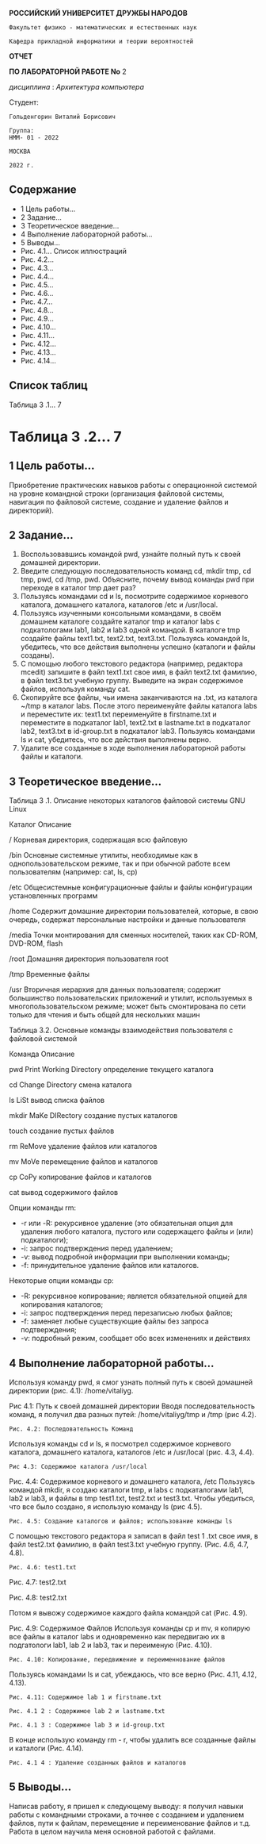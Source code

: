 **РОССИЙСКИЙ УНИВЕРСИТЕТ ДРУЖБЫ НАРОДОВ**

```
Факультет физико - математических и естественных наук
```
```
Кафедра прикладной информатики и теории вероятностей
```
**ОТЧЕТ**

**ПО ЛАБОРАТОРНОЙ РАБОТЕ No** 2

_дисциплина_ : _Архитектура компьютера_

Студент:

```
Гольденгорин Виталий Борисович
```
```
Группа:
НММ- 01 - 2022
```
```
МОСКВА
```
```
2022 г.
```

## Содержание


- 1 Цель работы...
- 2 Задание...
- 3 Теоретическое введение...
- 4 Выполнение лабораторной работы...
- 5 Выводы...
- Рис. 4.1... Список иллюстраций
- Рис. 4.2...
- Рис. 4.3...
- Рис. 4.4...
- Рис. 4.5...
- Рис. 4.6...
- Рис. 4.7...
- Рис. 4.8...
- Рис. 4.9...
- Рис. 4.10...
- Рис. 4.11...
- Рис. 4.12...
- Рис. 4.13...
- Рис. 4.14...


## Список таблиц

Таблица 3 .1... 7

# Таблица 3 .2... 7


## 1 Цель работы...

Приобретение практических навыков работы с операционной системой
на уровне командной строки (организация файловой системы, навигация по
файловой системе, создание и удаление файлов и директорий).


## 2 Задание...

1. Воспользовавшись командой pwd, узнайте полный путь к своей
    домашней директории.
2. Введите следующую последовательность команд cd, mkdir tmp, cd
    tmp, pwd, cd /tmp, pwd. Объясните, почему вывод команды pwd при
    переходе в каталог tmp дает раз?
3. Пользуясь командами cd и ls, посмотрите содержимое корневого
    каталога, домашнего каталога, каталогов /etc и /usr/local.
4. Пользуясь изученными консольными командами, в своём домашнем
    каталоге создайте каталог tmp и каталог labs с подкатологами lab1,
    lab2 и lab3 одной командой. В каталоге tmp создайте файлы text1.txt,
    text2.txt, text3.txt. Пользуясь командой ls, убедитесь, что все
    действия выполнены успешно (каталоги и файлы созданы).
5. C помощью любого текстового редактора (например, редактора
    mcedit) запишите в файл text1.txt свое имя, в файл text2.txt фамилию,
    в файл text3.txt учебную группу. Выведите на экран содержимое
    файлов, используя команду cat.
6. Скопируйте все файлы, чьи имена заканчиваются на .txt, из каталога
    ~/tmp в каталог labs. После этого переименуйте файлы каталога labs
    и переместите их: text1.txt переименуйте в firstname.txt и
    переместите в подкаталог lab1, text2.txt в lastname.txt в подкаталог
    lab2, text3.txt в id-group.txt в подкаталог lab3. Пользуясь командами
    ls и cat, убедитесь, что все действия выполнены верно.
7. Удалите все созданные в ходе выполнения лабораторной работы
    файлы и каталоги.


## 3 Теоретическое введение...

Таблица 3 .1. Описание некоторых каталогов файловой системы GNU Linux

Каталог Описание

/ Корневая директория, содержащая всю
файловую

/bin Основные системные утилиты,
необходимые как в однопользовательском режиме,
так и при обычной работе всем пользователям (например: cat, ls, cp)

/etc Общесистемные конфигурационные файлы и файлы
конфигурации установленных программ

/home Содержит домашние директории
пользователей, которые, в свою очередь, содержат персональные настройки и
данные пользователя

/media Точки монтирования для сменных носителей,
таких как CD-ROM, DVD-ROM, flash

/root Домашняя директория пользователя root

/tmp Временные файлы

/usr Вторичная иерархия для данных пользователя;
содержит большинство пользовательских приложений и утилит,
используемых в многопользовательском режиме; может быть смонтирована
по сети только для чтения и быть общей для нескольких машин

Таблица 3.2. Основные команды взаимодействия пользователя с файловой
системой

Команда Описание

pwd Print Working Directory определение текущего каталога

cd Change Directory смена каталога

ls LiSt вывод списка файлов

mkdir MaKe DIRectory создание пустых каталогов

touch создание пустых файлов


rm ReMove удаление файлов или каталогов

mv MoVe перемещение файлов и
каталогов

cp CoPy копирование файлов и каталогов

cat вывод содержимого файлов

Опции команды rm:

- -r или -R: рекурсивное удаление (это обязательная опция для удаления
любого каталога, пустого или содержащего файлы и (или) подкаталоги);
- -i: запрос подтверждения перед удалением;
- -v: вывод подробной информации при выполнении команды;
- -f: принудительное удаление файлов или каталогов.

Некоторые опции команды cp:

- -R: рекурсивное копирование; является обязательной опцией для
копирования каталогов;
- -i: запрос подтверждения перед перезаписью любых файлов;
- -f: заменяет любые существующие файлы без запроса подтверждения;
- -v: подробный режим, сообщает обо всех изменениях и действиях


## 4 Выполнение лабораторной работы...

Используя команду pwd, я смог узнать полный путь к своей домашней
директории (рис. 4.1): /home/vitaliyg.

Рис 4.1: Путь к своей домашней директории
Вводя последовательность команд, я получил два разных путей:
/home/vitaliyg/tmp и /tmp (рис 4.2).

```
Рис. 4.2: Последовательность Команд
```
Используя команды cd и ls, я посмотрел содержимое корневого
каталога, домашнего каталога, каталогов /etc и /usr/local (рис. 4.3, 4.4).

```
Рис 4.3: Cодержимое каталога /usr/local
```

Рис. 4.4: Cодержимое корневого и домашнего каталога, /etc
Пользуясь командой mkdir, я создаю каталоги tmp, и labs c
подкаталогами lab1, lab2 и lab3, и файлы в tmp test1.txt, test2.txt и test3.txt.
Чтобы убедиться, что все было создано, я использую команду ls (рис 4.5).

```
Рис. 4.5: Создание каталогов и файлов; использование команды ls
```

С помощью текстового редактора я записал в файл test 1 .txt свое имя, в
файл test2.txt фамилию, в файл test3.txt учебную группу. (Рис. 4.6, 4.7, 4.8).

```
Рис. 4.6: test1.txt
```

Рис. 4.7: test2.txt

Рис. 4.8: test2.txt


Потом я вывожу содержимое каждого файла командой cat (Рис. 4.9).

Рис. 4.9: Содержимое Файлов
Используя команды cp и mv, я копирую все файлы в каталог labs и
одновременно как передвигаю их в подгатологи lab1, lab 2 и lab3, так и
переименую (Рис. 4.10).

```
Рис. 4.10: Копирование, передвижение и переименнование файлов
```
Пользуясь командами ls и cat, убеждаюсь, что все верно (Рис. 4.11, 4.12,
4.13).

```
Рис. 4.11: Cодержимое lab 1 и firstname.txt
```
```
Рис. 4.1 2 : Cодержимое lab 2 и lastname.txt
```

```
Рис. 4.1 3 : Cодержимое lab 3 и id-group.txt
```
В конце использую команду rm - r, чтобы удалить все созданные файлы и
каталоги (Рис. 4.14).

```
Рис. 4.1 4 : Удаление созданных файлов и каталогов
```

## 5 Выводы...

Написав работу, я пришел к следующему выводу: я получил навыки
работы с командными строками, а точнее с созданием и удалением файлов,
пути к файлам, перемещение и переименование файлов и т.д. Работа в целом
научила меня основной работой с файлами.
